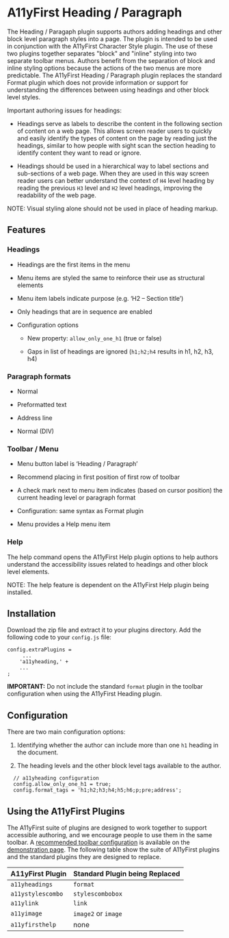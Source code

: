 # A11yFirst Heading / Paragraph

The Heading / Paragaph plugin supports authors adding headings and other block
level paragraph styles into a page. The plugin is intended to be used in
conjunction with the A11yFirst Character Style plugin. The use of these two
plugins together separates "block" and "inline" styling into two separate
toolbar menus. Authors benefit from the separation of block and inline styling
options because the actions of the two menus are more predictable. The
A11yFirst Heading / Paragraph plugin replaces the standard Format plugin which
does not provide information or support for understanding the differences
between using headings and other block level styles.

Important authoring issues for headings:

* Headings serve as labels to describe the content in the following section of
  content on a web page.  This allows screen reader users to quickly and easily
  identify the types of content on the page by reading just the headings, similar
  to how people with sight scan the section heading to identify content they want
  to read or ignore.

* Headings should be used in a hierarchical way to label sections and
  sub-sections of a web page.  When they are used in this way screen reader users
  can better understand the context of `H4` level heading by reading the previous
  `H3` level and `H2` level headings, improving the readability of the web page.

NOTE: Visual styling alone should not be used in place of heading markup.

## Features

### Headings

* Headings are the first items in the menu

* Menu items are styled the same to reinforce their use as structural elements

* Menu item labels indicate purpose (e.g. ‘H2 – Section title’)

* Only headings that are in sequence are enabled

* Configuration options

  * New property: `allow_only_one_h1` (true or false)

  * Gaps in list of headings are ignored (`h1;h2;h4` results in h1, h2, h3, h4)

### Paragraph formats

* Normal

* Preformatted text

* Address line

* Normal (DIV)

### Toolbar / Menu

* Menu button label is ‘Heading / Paragraph’

* Recommend placing in first position of first row of toolbar

* A check mark next to menu item indicates (based on cursor position) the current
  heading level or paragraph format

* Configuration: same syntax as Format plugin

* Menu provides a Help menu item

### Help

The help command opens the A11yFirst Help plugin options to help authors
understand the accessibility issues related to headings and other block level
elements.

NOTE: The help feature is dependent on the A11yFirst Help plugin being installed.

## Installation

Download the zip file and extract it to your plugins directory.  Add the
following code to your `config.js` file:

```
config.extraPlugins =
     ...
    'a11yheading,' +
    ...
;
```

**IMPORTANT:** Do not include the standard `format` plugin in the toolbar
configuration when using the A11yFirst Heading plugin.

## Configuration

There are two main configuration options:

1. Identifying whether the author can include more than one `h1` heading in the
document.

1. The heading levels and the other block level tags available to the author.

```
  // a11yheading configuration
  config.allow_only_one_h1 = true;
  config.format_tags = 'h1;h2;h3;h4;h5;h6;p;pre;address';
```

## Using the A11yFirst Plugins
The A11yFirst suite of plugins are designed to work together to support
accessible authoring, and we encourage people to use them in the same toolbar.
A [recommended toolbar configuration](https://go.illinois.edu/a11yfirst-config)
is available on the [demonstration page](https://go.illinois.edu/a11yfirst).
The following table show the suite of A11yFirst plugins and the standard plugins
they are designed to replace.

| A11yFirst Plugin | Standard Plugin being Replaced    |
|---  |---  |
| `a11yheadings`    | `format` |
| `a11ystylescombo` | `stylescombobox`   |
| `a11ylink`        | `link`  |
| `a11yimage`       | `image2` or `image`  |
| `a11yfirsthelp`   | none |

